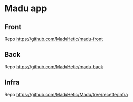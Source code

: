 # Madu app

## Front

Repo https://github.com/MaduHetic/madu-front

## Back

Repo https://github.com/MaduHetic/madu-back

## Infra

Repo https://github.com/MaduHetic/Madu/tree/recette/infra
